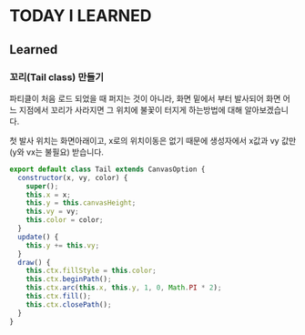 # TODAY I LEARNED

## Learned

### 꼬리(Tail class) 만들기

파티클이 처음 로드 되었을 때 퍼지는 것이 아니라, 화면 밑에서 부터 발사되어 화면 어느 지점에서 꼬리가 사라지면 그 위치에 불꽃이 터지게 하는방법에 대해 알아보겠습니다.

첫 발사 위치는 화면아래이고, x로의 위치이동은 없기 때문에 생성자에서 x값과 vy 값만(y와 vx는 불필요) 받습니다.

```javascript
export default class Tail extends CanvasOption {
  constructor(x, vy, color) {
    super();
    this.x = x;
    this.y = this.canvasHeight;
    this.vy = vy;
    this.color = color;
  }
  update() {
    this.y += this.vy;
  }
  draw() {
    this.ctx.fillStyle = this.color;
    this.ctx.beginPath();
    this.ctx.arc(this.x, this.y, 1, 0, Math.PI * 2);
    this.ctx.fill();
    this.ctx.closePath();
  }
}
```

